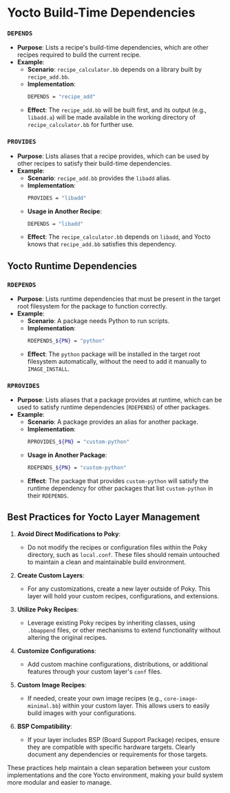 # Yocto Build-Time Dependencies

### `DEPENDS`
- **Purpose**: Lists a recipe's build-time dependencies, which are other recipes required to build the current recipe.
- **Example**: 
  - **Scenario**: `recipe_calculator.bb` depends on a library built by `recipe_add.bb`.
  - **Implementation**:
    ```bash
    DEPENDS = "recipe_add"
    ```
  - **Effect**: The `recipe_add.bb` will be built first, and its output (e.g., `libadd.a`) will be made available in the working directory of `recipe_calculator.bb` for further use.

### `PROVIDES`
- **Purpose**: Lists aliases that a recipe provides, which can be used by other recipes to satisfy their build-time dependencies.
- **Example**:
  - **Scenario**: `recipe_add.bb` provides the `libadd` alias.
  - **Implementation**:
    ```bash
    PROVIDES = "libadd"
    ```
  - **Usage in Another Recipe**:
    ```bash
    DEPENDS = "libadd"
    ```
  - **Effect**: The `recipe_calculator.bb` depends on `libadd`, and Yocto knows that `recipe_add.bb` satisfies this dependency.

## Yocto Runtime Dependencies

### `RDEPENDS`
- **Purpose**: Lists runtime dependencies that must be present in the target root filesystem for the package to function correctly.
- **Example**:
  - **Scenario**: A package needs Python to run scripts.
  - **Implementation**:
    ```bash
    RDEPENDS_${PN} = "python"
    ```
  - **Effect**: The `python` package will be installed in the target root filesystem automatically, without the need to add it manually to `IMAGE_INSTALL`.

### `RPROVIDES`
- **Purpose**: Lists aliases that a package provides at runtime, which can be used to satisfy runtime dependencies (`RDEPENDS`) of other packages.
- **Example**:
  - **Scenario**: A package provides an alias for another package.
  - **Implementation**:
    ```bash
    RPROVIDES_${PN} = "custom-python"
    ```
  - **Usage in Another Package**:
    ```bash
    RDEPENDS_${PN} = "custom-python"
    ```
  - **Effect**: The package that provides `custom-python` will satisfy the runtime dependency for other packages that list `custom-python` in their `RDEPENDS`.

## Best Practices for Yocto Layer Management

1. **Avoid Direct Modifications to Poky**:
   - Do not modify the recipes or configuration files within the Poky directory, such as `local.conf`. These files should remain untouched to maintain a clean and maintainable build environment.

2. **Create Custom Layers**:
   - For any customizations, create a new layer outside of Poky. This layer will hold your custom recipes, configurations, and extensions.

3. **Utilize Poky Recipes**:
   - Leverage existing Poky recipes by inheriting classes, using `.bbappend` files, or other mechanisms to extend functionality without altering the original recipes.

4. **Customize Configurations**:
   - Add custom machine configurations, distributions, or additional features through your custom layer's `conf` files.

5. **Custom Image Recipes**:
   - If needed, create your own image recipes (e.g., `core-image-minimal.bb`) within your custom layer. This allows users to easily build images with your configurations.

6. **BSP Compatibility**:
   - If your layer includes BSP (Board Support Package) recipes, ensure they are compatible with specific hardware targets. Clearly document any dependencies or requirements for those targets.

These practices help maintain a clean separation between your custom implementations and the core Yocto environment, making your build system more modular and easier to manage.